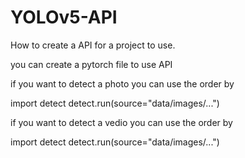 # YOLOv5-API
How to create a API for a project to use.


you can create a pytorch file to use API

if you want to detect a photo
you can use the order by

  import  detect
  detect.run(source="data/images/...")

if you want to detect a vedio
you can use the order by

  import detect
  detect.run(source="data/images/...")
